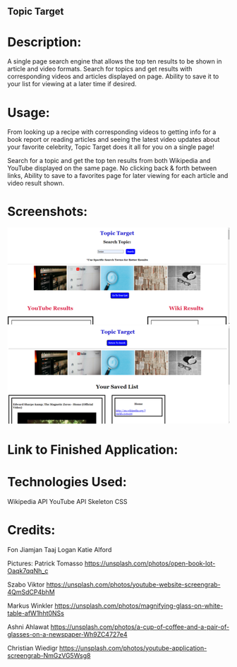 ## Topic Target

# Description:
A single page search engine that allows the top ten results to be shown in article and video formats. Search for topics and get results with corresponding videos and articles displayed on page. Ability to save it to your list for viewing at a later time if desired. 

# Usage:
From looking up a recipe with corresponding videos to getting info for a book report or reading articles and seeing the latest video updates about your favorite celebrity, Topic Target does it all for you on a single page!

Search for a topic and get the top ten results from both Wikipedia and YouTube displayed on the same page. No clicking back & forth between links, Ability to save to a favorites page for later viewing for each article and video result shown. 

# Screenshots:

![screenshot for links to more information](./assets/ttupdate.png)
<br>
![screenshot for links to more information](./assets/saved%20list.png)

# Link to Finished Application:

# Technologies Used:
Wikipedia API
YouTube API
Skeleton CSS

# Credits:

Fon Jiamjan
Taaj Logan
Katie Alford

Pictures:
Patrick Tomasso https://unsplash.com/photos/open-book-lot-Oaqk7qqNh_c <br>

Szabo Viktor https://unsplash.com/photos/youtube-website-screengrab-4QmSdCP4bhM <br>

Markus Winkler https://unsplash.com/photos/magnifying-glass-on-white-table-afW1hht0NSs <br>

Ashni Ahlawat https://unsplash.com/photos/a-cup-of-coffee-and-a-pair-of-glasses-on-a-newspaper-Wh9ZC4727e4 <br>

Christian Wiedigr https://unsplash.com/photos/youtube-application-screengrab-NmGzVG5Wsg8


